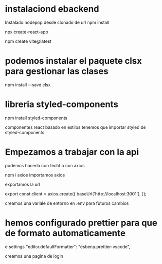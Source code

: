 # instalaciond ebackend

Instalado nodepop desde clonado de url
npm install

npx create-react-app

npm create vite@latest

# podemos instalar el paquete clsx para gestionar las clases

npm install --save clsx

# libreria styled-components

npm install styled-components

componentes react basado en estilos tenemos que importar styled de styled-components

# Empezamos a trabajar con la api

podemos hacerlo con fecht o con axios

npm i axios
importamos axios

exportamos la url

export const client = axios.create({
baseUrl('http://localhost:3001'),
});

creamos una variale de entorno en .env para futuros cambios

# hemos configurado prettier para que de formato automaticamente

e settings "editor.defaultFormatter": "esbenp.prettier-vscode",

creamos una pagina de login
